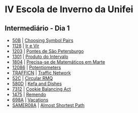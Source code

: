 # IV Escola de Inverno da Unifei

## Intermediário - Dia 1
- [50B](50BGabriel.cpp) | [Choosing Symbol Pairs](http://codeforces.com/problemset/problem/50/B)
- [1128]() | [Ir e Vir](https://www.urionlinejudge.com.br/judge/pt/problems/view/1128)
- [1203](1203Gabriel.cpp) | [Pontes de São Petersburgo](https://www.urionlinejudge.com.br/judge/pt/problems/view/1203)
- [1301]() | [Produto do Intervalo](https://www.urionlinejudge.com.br/judge/pt/problems/view/1301)
- [1804]() | [Precisa-se de Matemáticos em Marte](https://www.urionlinejudge.com.br/judge/pt/problems/view/1804)
- [12086]() | [Potentiometers](https://uva.onlinejudge.org/index.php?option=onlinejudge&page=show_problem&problem=3238)
- [TRAFFICN]() | [Traffic Network](http://www.spoj.com/problems/TRAFFICN/)
- [52C]() | [Circular RMQ](http://codeforces.com/problemset/problem/52/C)
- [580D]() | [Kefa and Dishes](http://codeforces.com/problemset/problem/580/D)
- [7312](7312Gabriel.cpp) | [Cookie Balancing Act](https://icpcarchive.ecs.baylor.edu/index.php?option=onlinejudge&page=show_problem&problem=5334)
- [1475]() | [Remendo](https://www.urionlinejudge.com.br/judge/pt/problems/view/1475)
- [698A]() | [Vacations](http://codeforces.com/problemset/problem/698/A)
- [SAMER08A]() | [Almost Shortest Path](http://www.spoj.com/problems/SAMER08A/)
